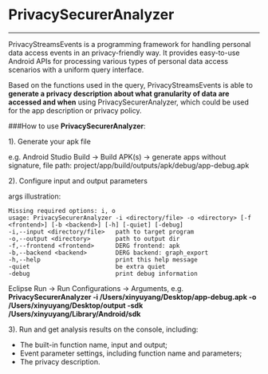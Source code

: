 ﻿# PrivacySecurerAnalyzer


---

PrivacyStreamsEvents is a programming framework for handling personal data access events in an privacy-friendly way. It provides easy-to-use Android APIs for processing various types of personal data access scenarios with a uniform query interface.

Based on the functions used in the query, PrivacyStreamsEvents is able to **generate a privacy description about what granularity of data are accessed and when** using PrivacySecurerAnalyzer, which could be used for the app description or privacy policy. 

###How to use **PrivacySecurerAnalyzer**:

1). Generate your apk file

e.g. Android Studio Build -> Build APK(s) -> generate apps without signature, 
file path: project/app/build/outputs/apk/debug/app-debug.apk

2). Configure input and output parameters

args illustration:

    Missing required options: i, o
    usage: PrivacySecurerAnalyzer -i <directory/file> -o <directory> [-f <frontend>] [-b <backend>] [-h] [-quiet] [-debug]
    -i,--input <directory/file>   path to target program
    -o,--output <directory>       path to output dir
    -f,--frontend <frontend>      DERG frontend: apk
    -b,--backend <backend>        DERG backend: graph_export
    -h,--help                     print this help message
    -quiet                        be extra quiet
    -debug                        print debug information


Eclipse Run -> Run Configurations -> Arguments, e.g.
 **PrivacySecurerAnalyzer -i /Users/xinyuyang/Desktop/app-debug.apk -o /Users/xinyuyang/Desktop/output -sdk /Users/xinyuyang/Library/Android/sdk**

3). Run and get analysis results on the console, including:

 - The built-in function name, input and output; 
 - Event parameter settings, including function name and parameters;
 - The privacy description.

